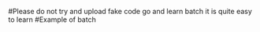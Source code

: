 #Please do not try and upload fake code go and learn batch it is quite easy to learn
#Example of batch
